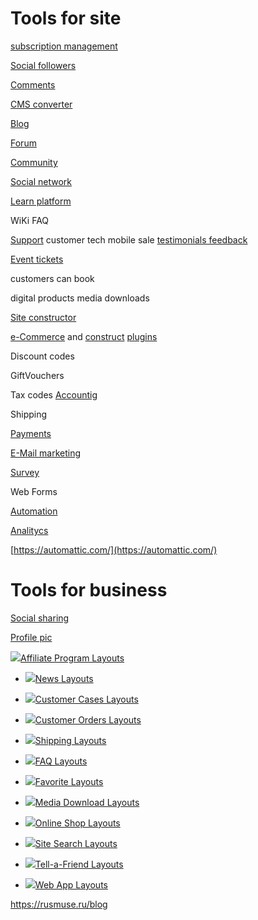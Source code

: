 # Tools for site

[subscription management](https://recurly.com/)

[Social followers](https://www.addthis.com)

[Comments](https://disqus.com/)

[CMS converter](https://cms2cms.com/video-tutorials/)

[Blog](https://www.tumblr.com/)

[Forum](https://bbpress.org/)

[Community](https://www.tapatalk.com)

[Social network](https://buddypress.org/)

[Learn platform](https://woocommerce.com/product-category/sensei-extensions/)

WiKi FAQ

[Support](https://freshdesk.com/) customer tech mobile sale [testimonials feedback](https://www.glowboard.io/)

[Event tickets](https://www.eventbrite.com/)

customers can book

digital products media downloads

[Site constructor](http://ru.wix.com/)

[e-Commerce](https://woocommerce.com/storefront/) and [construct](https://woocommerce.com/products/canvas/) [plugins](https://woocommerce.com/plugins/)

Discount codes

GiftVouchers

Tax codes [Accountig](https://quickbooks.intuit.com/)

Shipping

[Payments](https://www.paypal.com/ru/home)

[E-Mail marketing](https://mailchimp.com)

[Survey](https://www.surveymonkey.com/home/)

Web Forms

[Automation](https://zapier.com)

[Analitycs](https://www.google.com/analytics/)

[https://automattic.com/](https://automattic.com/)

# Tools for business

[Social sharing](https://buffer.com)

[Profile pic](http://ru.gravatar.com/)

[![](https://kcdcloud.worldsecuresystems.com/CatalystImages/a64/affiliate-template.gif)Affiliate Program Layouts](https://kcdcloud.worldsecuresystems.com/Customize/AffiliateProgramTemplates.aspx)

* [![](https://kcdcloud.worldsecuresystems.com/CatalystImages/c64/announcement-template.gif)News Layouts](https://kcdcloud.worldsecuresystems.com/Customize/ContentTemplates.aspx?ObjectType=7)

* [![](https://kcdcloud.worldsecuresystems.com/CatalystImages/c64/customer-cases-template.gif)Customer Cases Layouts](https://kcdcloud.worldsecuresystems.com/Customize/ContentTemplates.aspx?ObjectType=2001)

* [![](https://kcdcloud.worldsecuresystems.com/CatalystImages/b64/customer-orders-template.gif)Customer Orders Layouts](https://kcdcloud.worldsecuresystems.com/Customize/ContentTemplates.aspx?ObjectType=2008)
* [![](https://kcdcloud.worldsecuresystems.com/CatalystImages/b64/package-slip.gif)Shipping Layouts](https://kcdcloud.worldsecuresystems.com/Customize/ShippingTemplates.aspx)
* [![](https://kcdcloud.worldsecuresystems.com/CatalystImages/a64/faq-template.gif)FAQ Layouts](https://kcdcloud.worldsecuresystems.com/Customize/ContentTemplates.aspx?ObjectType=9)
* [![](https://kcdcloud.worldsecuresystems.com/CatalystImages/a64/favorites-layout.gif)Favorite Layouts](https://kcdcloud.worldsecuresystems.com/Customize/FavoriteTemplates.aspx?ID=5)

* [![](https://kcdcloud.worldsecuresystems.com/CatalystImages/a64/literature-template.gif)Media Download Layouts](https://kcdcloud.worldsecuresystems.com/Customize/ContentTemplates.aspx?ObjectType=6)

* [![](https://kcdcloud.worldsecuresystems.com/CatalystImages/b64/product-template.gif)Online Shop Layouts](https://kcdcloud.worldsecuresystems.com/Customize/CatalogueTemplates.aspx)
* [![](https://kcdcloud.worldsecuresystems.com/CatalystImages/b64/site-search-template.gif)Site Search Layouts](https://kcdcloud.worldsecuresystems.com/Customize/SiteSearchTemplates.aspx)
* [![](https://kcdcloud.worldsecuresystems.com/CatalystImages/b64/send-to-friends-layout.gif)Tell-a-Friend Layouts](https://kcdcloud.worldsecuresystems.com/Customize/SendToFriendTemplate.aspx)
* [![](https://kcdcloud.worldsecuresystems.com/CatalystImages/a64/webapps-template.gif)](https://kcdcloud.worldsecuresystems.com/Customize/CustomContentTemplate.aspx)[Web App Layouts](https://kcdcloud.worldsecuresystems.com/Customize/CustomContentTemplate.aspx)

https://rusmuse.ru/blog




